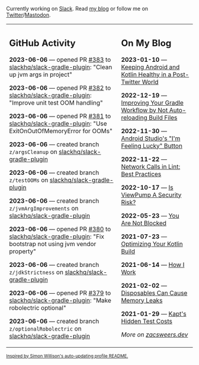 Currently working on [Slack](https://slack.com/). Read [my blog](https://zacsweers.dev/) or follow me on [Twitter](https://twitter.com/ZacSweers)/[Mastodon](https://hachyderm.io/@ZacSweers).

<table><tr><td valign="top" width="60%">

## GitHub Activity
<!-- githubActivity starts -->
**2023-06-06** — opened PR [#383](https://github.com/slackhq/slack-gradle-plugin/pull/383) to [slackhq/slack-gradle-plugin](https://github.com/slackhq/slack-gradle-plugin): "Clean up jvm args in project"

**2023-06-06** — opened PR [#382](https://github.com/slackhq/slack-gradle-plugin/pull/382) to [slackhq/slack-gradle-plugin](https://github.com/slackhq/slack-gradle-plugin): "Improve unit test OOM handling"

**2023-06-06** — opened PR [#381](https://github.com/slackhq/slack-gradle-plugin/pull/381) to [slackhq/slack-gradle-plugin](https://github.com/slackhq/slack-gradle-plugin): "Use ExitOnOutOfMemoryError for OOMs"

**2023-06-06** — created branch `z/argsCleanup` on [slackhq/slack-gradle-plugin](https://github.com/slackhq/slack-gradle-plugin)

**2023-06-06** — created branch `z/testOOMs` on [slackhq/slack-gradle-plugin](https://github.com/slackhq/slack-gradle-plugin)

**2023-06-06** — created branch `z/jvmArgImprovements` on [slackhq/slack-gradle-plugin](https://github.com/slackhq/slack-gradle-plugin)

**2023-06-06** — opened PR [#380](https://github.com/slackhq/slack-gradle-plugin/pull/380) to [slackhq/slack-gradle-plugin](https://github.com/slackhq/slack-gradle-plugin): "Fix bootstrap not using jvm vendor property"

**2023-06-06** — created branch `z/jdkStrictness` on [slackhq/slack-gradle-plugin](https://github.com/slackhq/slack-gradle-plugin)

**2023-06-06** — opened PR [#379](https://github.com/slackhq/slack-gradle-plugin/pull/379) to [slackhq/slack-gradle-plugin](https://github.com/slackhq/slack-gradle-plugin): "Make robolectric optional"

**2023-06-06** — created branch `z/optionalRobolectric` on [slackhq/slack-gradle-plugin](https://github.com/slackhq/slack-gradle-plugin)
<!-- githubActivity ends -->
</td><td valign="top" width="40%">

## On My Blog
<!-- blog starts -->
**2023-01-10** — [Keeping Android and Kotlin Healthy in a Post-Twitter World](https://www.zacsweers.dev/keeping-android-healthy/)

**2022-12-19** — [Improving Your Gradle Workflow by Not Auto-reloading Build Files](https://www.zacsweers.dev/improving-your-workflow-by-not-auto-reloading-build-files/)

**2022-11-30** — [Android Studio's "I'm Feeling Lucky" Button](https://www.zacsweers.dev/android-studios-im-feeling-lucky-button/)

**2022-11-22** — [Network Calls in Lint: Best Practices](https://www.zacsweers.dev/network-calls-in-lint-best-practices/)

**2022-10-17** — [Is ViewPump A Security Risk?](https://www.zacsweers.dev/is-viewpump-a-security-risk/)

**2022-05-23** — [You Are Not Blocked](https://www.zacsweers.dev/you-are-not-blocked/)

**2021-07-23** — [Optimizing Your Kotlin Build](https://www.zacsweers.dev/optimizing-your-kotlin-build/)

**2021-06-14** — [How I Work](https://www.zacsweers.dev/how-i-work/)

**2021-02-02** — [Disposables Can Cause Memory Leaks](https://www.zacsweers.dev/disposables-can-cause-memory-leaks/)

**2021-01-29** — [Kapt's Hidden Test Costs](https://www.zacsweers.dev/kapts-hidden-test-costs/)
<!-- blog ends -->
_More on [zacsweers.dev](https://zacsweers.dev/)_
</td></tr></table>

<sub><a href="https://simonwillison.net/2020/Jul/10/self-updating-profile-readme/">Inspired by Simon Willison's auto-updating profile README.</a></sub>